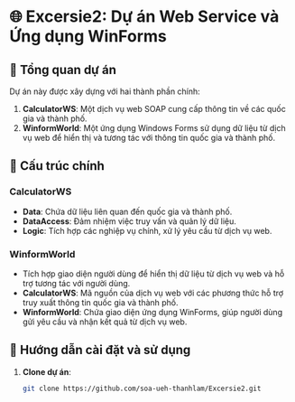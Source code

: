 # 🌐 Excersie2: Dự án Web Service và Ứng dụng WinForms

## 📝 Tổng quan dự án

Dự án này được xây dựng với hai thành phần chính:

1. **CalculatorWS**: Một dịch vụ web SOAP cung cấp thông tin về các quốc gia và thành phố.
2. **WinformWorld**: Một ứng dụng Windows Forms sử dụng dữ liệu từ dịch vụ web để hiển thị và tương tác với thông tin quốc gia và thành phố.

## 📂 Cấu trúc chính

### **CalculatorWS**
- **Data**: Chứa dữ liệu liên quan đến quốc gia và thành phố.
- **DataAccess**: Đảm nhiệm việc truy vấn và quản lý dữ liệu.
- **Logic**: Tích hợp các nghiệp vụ chính, xử lý yêu cầu từ dịch vụ web.

### **WinformWorld**
- Tích hợp giao diện người dùng để hiển thị dữ liệu từ dịch vụ web và hỗ trợ tương tác với người dùng.
- **CalculatorWS**: Mã nguồn của dịch vụ web với các phương thức hỗ trợ truy xuất thông tin quốc gia và thành phố.
- **WinformWorld**: Chứa giao diện ứng dụng WinForms, giúp người dùng gửi yêu cầu và nhận kết quả từ dịch vụ web.

## 🚀 Hướng dẫn cài đặt và sử dụng

1. **Clone dự án**:

   ```bash
   git clone https://github.com/soa-ueh-thanhlam/Excersie2.git

